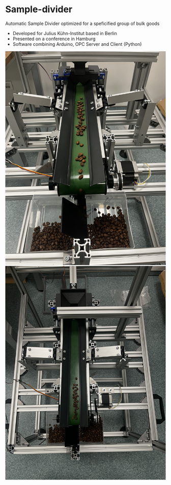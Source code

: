 # Sample-divider
Automatic Sample Divider optimized for a speficified group of bulk goods
- Developed for Julius Kühn-Institut based in Berlin
- Presented on a conference in Hamburg
- Software combining Arduino, OPC Server and Client (Python)

![Image description](https://github.com/rojagth/Sample_divider/blob/main/Divider_photos/IMG_3070.JPG)
![Image description](https://github.com/rojagth/Sample_divider/blob/main/Divider_photos/IMG_3071.JPG)

